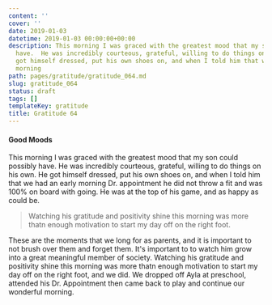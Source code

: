 ```yaml
---
content: ''
cover: ''
date: 2019-01-03
datetime: 2019-01-03 00:00:00+00:00
description: This morning I was graced with the greatest mood that my son could possibly
  have.  He was incredibly courteous, grateful, willing to do things on his own.  He
  got himself dressed, put his own shoes on, and when I told him that we had an early
  morning
path: pages/gratitude/gratitude_064.md
slug: gratitude_064
status: draft
tags: []
templateKey: gratitude
title: Gratitude 64
---
```


#### Good Moods


This morning I was graced with the greatest mood that my son could possibly have.  He was incredibly courteous, grateful, willing to do things on his own.  He got himself dressed, put his own shoes on, and when I told him that we had an early morning Dr. appointment he did not throw a fit and was 100% on board with going.  He was at the top of his game, and as happy as could be.

>   Watching his gratitude and positivity shine this morning was more thatn enough motivation to start my day off on the right foot.

These are the moments that we long for as parents, and it is important to not brush over them and forget them.  It's important to to watch him grow into a great meaningful member of society.  Watching his gratitude and positivity shine this morning was more thatn enough motivation to start my day off on the right foot, and we did. We dropped off Ayla at preschool, attended his Dr. Appointment then came back to play and continue our wonderful morning.